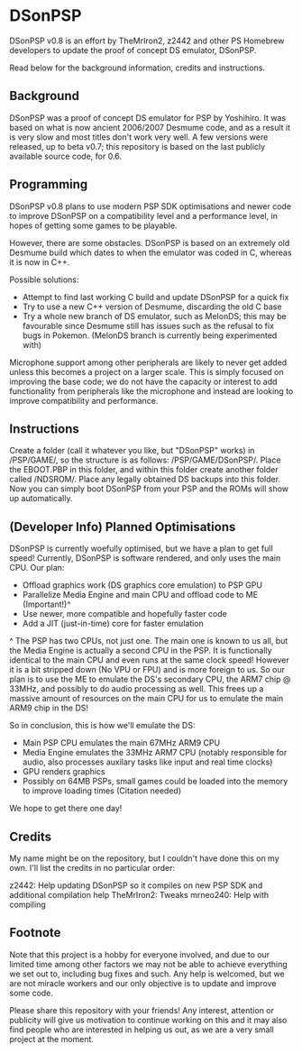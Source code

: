 # DSonPSP

DSonPSP v0.8 is an effort by TheMrIron2, z2442 and other PS Homebrew developers to update the proof of concept DS emulator, DSonPSP.

Read below for the background information, credits and instructions.

## Background

DSonPSP was a proof of concept DS emulator for PSP by Yoshihiro. It was based on what is now ancient 2006/2007 Desmume code, and as a result it is very slow and most titles don't work very well. A few versions were released, up to beta v0.7; this repository is based on the last publicly available source code, for 0.6.

## Programming

DSonPSP v0.8 plans to use modern PSP SDK optimisations and newer code to improve DSonPSP on a compatibility level and a performance level, in hopes of getting some games to be playable.

However, there are some obstacles. DSonPSP is based on an extremely old Desmume build which dates to when the emulator was coded in C, whereas it is now in C++.

Possible solutions:

- Attempt to find last working C build and update DSonPSP for a quick fix
- Try to use a new C++ version of Desmume, discarding the old C base
- Try a whole new branch of DS emulator, such as MelonDS; this may be favourable since Desmume still has issues such as the refusal to fix bugs in Pokemon. (MelonDS branch is currently being experimented with)

Microphone support among other peripherals are likely to never get added unless this becomes a project on a larger scale. This is simply focused on improving the base code; we do not have the capacity or interest to add functionality from peripherals like the microphone and instead are looking to improve compatibility and performance. 

## Instructions

Create a folder (call it whatever you like, but "DSonPSP" works) in /PSP/GAME/, so the structure is as follows: /PSP/GAME/DSonPSP/.
Place the EBOOT.PBP in this folder, and within this folder create another folder called /NDSROM/. Place any legally obtained DS backups into this folder.
Now you can simply boot DSonPSP from your PSP and the ROMs will show up automatically.

## (Developer Info) Planned Optimisations

DSonPSP is currently woefully optimised, but we have a plan to get full speed! Currently, DSonPSP is software rendered, and only uses the main CPU. Our plan:

- Offload graphics work (DS graphics core emulation) to PSP GPU
- Parallelize Media Engine and main CPU and offload code to ME (Important!)^
- Use newer, more compatible and hopefully faster code
- Add a JIT (just-in-time) core for faster emulation

^ The PSP has two CPUs, not just one. The main one is known to us all, but the Media Engine is actually a second CPU in the PSP. It is functionally identical to the main CPU and even runs at the same clock speed! However it is a bit stripped down (No VPU or FPU) and is more foreign to us. So our plan is to use the ME to emulate the DS's secondary CPU, the ARM7 chip @ 33MHz, and possibly to do audio processing as well. This frees up a massive amount of resources on the main CPU for us to emulate the main ARM9 chip in the DS!

So in conclusion, this is how we'll emulate the DS:
- Main PSP CPU emulates the main 67MHz ARM9 CPU
- Media Engine emulates the 33MHz ARM7 CPU (notably responsible for audio, also processes auxilary tasks like input and real time clocks)
- GPU renders graphics
- Possibly on 64MB PSPs, small games could be loaded into the memory to improve loading times (Citation needed)

We hope to get there one day!

## Credits 

My name might be on the repository, but I couldn't have done this on my own. I'll list the credits in no particular order:

z2442: Help updating DSonPSP so it compiles on new PSP SDK and additional compilation help
TheMrIron2: Tweaks
mrneo240: Help with compiling

## Footnote

Note that this project is a hobby for everyone involved, and due to our limited time among other factors we may not be able to achieve everything we set out to, including bug fixes and such. Any help is welcomed, but we are not miracle workers and our only objective is to update and improve some code.

Please share this repository with your friends! Any interest, attention or publicity will give us motivation to continue working on this and it may also find people who are interested in helping us out, as we are a very small project at the moment. 

